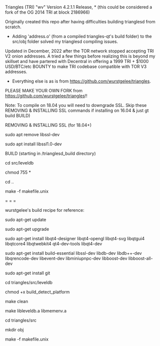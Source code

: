 Triangles (TRI) "wv" Version 4.2.1.1 Release, *
(this could be considered a fork of the OG 2014 TRI at block 2186966)

Originally created this repo after having difficulties building trianglesd from scratch. 
* Adding 'address.o' (from a compiled triangles-qt's build folder) to the src/obj folder solved my trianglesd compiling issues.

Updated in December, 2022 after the TOR network stopped accepting TRI V2 onion addresses. 
A tried a few things before realizing this is beyond my skillset and have partered with Decentral in offering a 1999 TRI + $1000 USD/BTC/etc BOUNTY to make TRI codebase compatible with TOR V3 addresses.

* Everything else is as is from https://github.com/wurstgelee/triangles. 

PLEASE MAKE YOUR OWN FORK from https://github.com/wurstgelee/triangles!!

Note: To compile on 18.04 you will need to downgrade SSL. 
Skip these REMOVING & INSTALLING SSL commands if installing on 16.04 & just gt build BUILD)

REMOVING & INSTALLING SSL (for 18.04+)

sudo apt remove libssl-dev

sudo apt install libssl1.0-dev

BUILD (starting in /trianglesd_build directory)

cd src/leveldb

chmod 755 *

cd ..

make -f makefile.unix

= = = 

wurstgelee's build recipe for reference:

sudo apt-get update

sudo apt-get upgrade           

sudo apt-get install libqt4-designer libqt4-opengl libqt4-svg libqtgui4 libqtcore4 libqtwebkit4 qt4-dev-tools libqt4-dev

sudo apt-get install build-essential libssl-dev libdb-dev libdb++-dev libqrencode-dev  libevent-dev libminiupnpc-dev libboost-dev libboost-all-dev

sudo apt-get install git

cd triangles/src/leveldb

chmod +x build_detect_platform

make clean

make libleveldb.a libmemenv.a

cd triangles/src

mkdir obj

make -f makefile.unix



